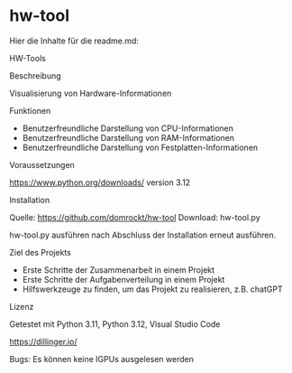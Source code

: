 # hw-tool

Hier die Inhalte für die readme.md:


HW-Tools


Beschreibung


Visualisierung von Hardware-Informationen


Funktionen


* Benutzerfreundliche Darstellung von CPU-Informationen
* Benutzerfreundliche Darstellung von RAM-Informationen
* Benutzerfreundliche Darstellung von Festplatten-Informationen


Voraussetzungen


https://www.python.org/downloads/ version 3.12


Installation


Quelle: https://github.com/domrockt/hw-tool
Download:  hw-tool.py 


hw-tool.py ausführen nach Abschluss der Installation erneut ausführen.


Ziel des Projekts 


* Erste Schritte der Zusammenarbeit in einem Projekt
* Erste Schritte der Aufgabenverteilung in einem Projekt
* Hilfswerkzeuge zu finden, um das Projekt zu realisieren, z.B. chatGPT 


Lizenz


Getestet mit Python 3.11, Python 3.12, Visual Studio Code

https://dillinger.io/




Bugs: Es können keine IGPUs ausgelesen werden